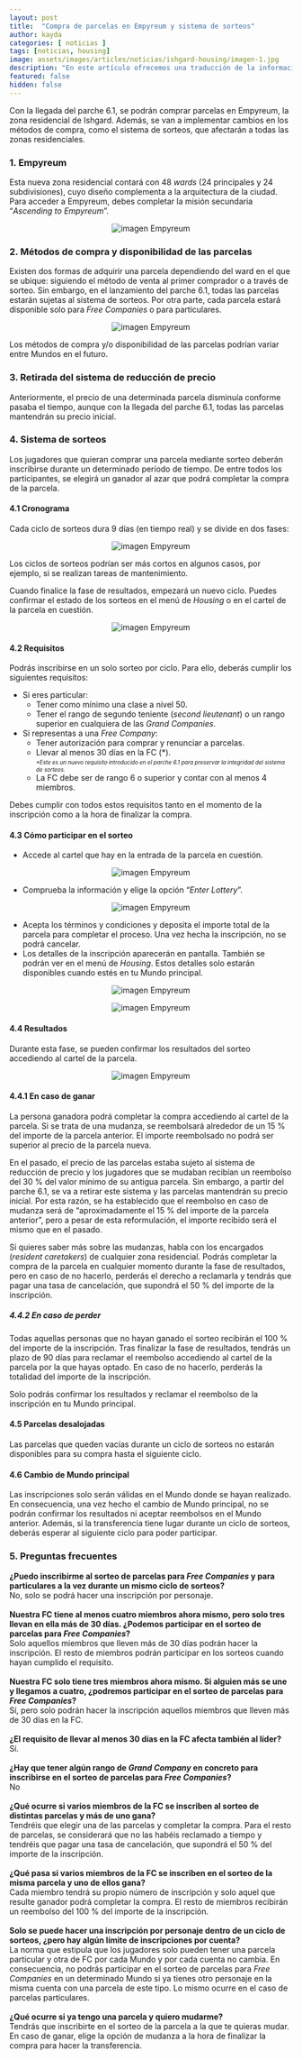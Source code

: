 ```yaml
---
layout: post
title:  "Compra de parcelas en Empyreum y sistema de sorteos"
author: kayda
categories: [ noticias ]
tags: [noticias, housing]
image: assets/images/articles/noticias/ishgard-housing/imagen-1.jpg
description: "En este artículo ofrecemos una traducción de la información sobre la nueva zona residencial y el sistema de sorteos que llegarán con el parche 6.1."
featured: false
hidden: false
---
```

Con la llegada del parche 6.1, se podrán comprar parcelas en Empyreum, la zona residencial de Ishgard. Además, se van a implementar cambios en los métodos de compra, como el sistema de sorteos, que afectarán a todas las zonas residenciales.
 
### 1. Empyreum

Esta nueva zona residencial contará con 48 *wards* (24 principales y 24 subdivisiones), cuyo diseño complementa a la arquitectura de la ciudad.<br/>
Para acceder a Empyreum, debes completar la misión secundaria “*Ascending to Empyreum*”.

<p align="center">
    <img src="{{ site.baseurl }}/assets/images/articles/noticias/ishgard-housing/imagen-2.jpg" alt="imagen Empyreum"/>
</p>

### 2. Métodos de compra y disponibilidad de las parcelas

Existen dos formas de adquirir una parcela dependiendo del ward en el que se ubique: siguiendo el método de venta al primer comprador o a través de sorteo. Sin embargo, en el lanzamiento del parche 6.1, todas las parcelas estarán sujetas al sistema de sorteos. Por otra parte, cada parcela estará disponible solo para *Free Companies* o para particulares.

<p align="center">
    <img src="{{ site.baseurl }}/assets/images/articles/noticias/ishgard-housing/imagen-3.jpg" alt="imagen Empyreum"/>
</p>

Los métodos de compra y/o disponibilidad de las parcelas podrían variar entre Mundos en el futuro.
 
### 3. Retirada del sistema de reducción de precio

Anteriormente, el precio de una determinada parcela disminuía conforme pasaba el tiempo, aunque con la llegada del parche 6.1, todas las parcelas mantendrán su precio inicial.
 
### 4. Sistema de sorteos

Los jugadores que quieran comprar una parcela mediante sorteo deberán inscribirse durante un determinado período de tiempo. De entre todos los participantes, se elegirá un ganador al azar que podrá completar la compra de la parcela.

#### 4.1 Cronograma

Cada ciclo de sorteos dura 9 días (en tiempo real) y se divide en dos fases: 

<p align="center">
    <img src="{{ site.baseurl }}/assets/images/articles/noticias/ishgard-housing/imagen-4.jpg" alt="imagen Empyreum"/>
</p>

Los ciclos de sorteos podrían ser más cortos en algunos casos, por ejemplo, si se realizan tareas de mantenimiento.

Cuando finalice la fase de resultados, empezará un nuevo ciclo. Puedes confirmar el estado de los sorteos en el menú de *Housing* o en el cartel de la parcela en cuestión.

<p align="center">
    <img src="{{ site.baseurl }}/assets/images/articles/noticias/ishgard-housing/imagen-5.jpg" alt="imagen Empyreum"/>
</p>

#### 4.2 Requisitos

Podrás inscribirse en un solo sorteo por ciclo. Para ello, deberás cumplir los siguientes requisitos:
- Si eres particular:
    - Tener como mínimo una clase a nivel 50.
    - Tener el rango de segundo teniente (*second lieutenant*) o un rango superior en cualquiera de las *Grand Companies*.
- Si representas a una *Free Company*:
    - Tener autorización para comprar y renunciar a parcelas.
    - Llevar al menos 30 días en la FC (*).<br/><sub><sup><i>*Este es un nuevo requisito introducido en el parche 6.1 para preservar la integridad del sistema de sorteos.</i></sup></sub>
    - La FC debe ser de rango 6 o superior y contar con al menos 4 miembros.

Debes cumplir con todos estos requisitos tanto en el momento de la inscripción como a la hora de finalizar la compra.

#### 4.3 Cómo participar en el sorteo

- Accede al cartel que hay en la entrada de la parcela en cuestión.

<p align="center">
    <img src="{{ site.baseurl }}/assets/images/articles/noticias/ishgard-housing/imagen-6.jpg" alt="imagen Empyreum"/>
</p>

- Comprueba la información y elige la opción “*Enter Lottery*”.

<p align="center">
    <img src="{{ site.baseurl }}/assets/images/articles/noticias/ishgard-housing/imagen-7.jpg" alt="imagen Empyreum"/>
</p>

- Acepta los términos y condiciones y deposita el importe total de la parcela para completar el proceso. Una vez hecha la inscripción, no se podrá cancelar.
- Los detalles de la inscripción aparecerán en pantalla. También se podrán ver en el menú de *Housing*. Estos detalles solo estarán disponibles cuando estés en tu Mundo principal.

<p align="center">
    <img src="{{ site.baseurl }}/assets/images/articles/noticias/ishgard-housing/imagen-8.jpg" alt="imagen Empyreum"/>
</p>

<p align="center">
    <img src="{{ site.baseurl }}/assets/images/articles/noticias/ishgard-housing/imagen-9.jpg" alt="imagen Empyreum"/>
</p>


#### 4.4 Resultados

Durante esta fase, se pueden confirmar los resultados del sorteo accediendo al cartel de la parcela.

<p align="center">
    <img src="{{ site.baseurl }}/assets/images/articles/noticias/ishgard-housing/imagen-10.jpg" alt="imagen Empyreum"/>
</p>

#### 4.4.1 En caso de ganar

La persona ganadora podrá completar la compra accediendo al cartel de la parcela. Si se trata de una mudanza, se reembolsará alrededor de un 15 % del importe de la parcela anterior. El importe reembolsado no podrá ser superior al precio de la parcela nueva.

En el pasado, el precio de las parcelas estaba sujeto al sistema de reducción de precio y los jugadores que se mudaban recibían un reembolso del 30 % del valor mínimo de su antigua parcela. Sin embargo, a partir del parche 6.1, se va a retirar este sistema y las 
parcelas mantendrán su precio inicial. Por esta razón, se ha establecido que el reembolso en caso de mudanza será de “aproximadamente el 15 % del importe de la parcela anterior”, pero a pesar de esta reformulación, el importe recibido será el mismo que en el pasado.

Si quieres saber más sobre las mudanzas, habla con los encargados (*resident caretakers*) de cualquier zona residencial.
Podrás completar la compra de la parcela en cualquier momento durante la fase de resultados, pero en caso de no hacerlo, perderás el derecho a reclamarla y tendrás que pagar una tasa de cancelación, que supondrá el 50 % del importe de la inscripción.

##### 4.4.2 En caso de perder

Todas aquellas personas que no hayan ganado el sorteo recibirán el 100 % del importe de la inscripción. Tras finalizar la fase de resultados, tendrás un plazo de 90 días para reclamar el reembolso accediendo al cartel de la parcela por la que hayas optado. En caso de no hacerlo, perderás la totalidad del importe de la inscripción.

Solo podrás confirmar los resultados y reclamar el reembolso de la inscripción en tu Mundo principal.

#### 4.5 Parcelas desalojadas

Las parcelas que queden vacías durante un ciclo de sorteos no estarán disponibles para su compra hasta el siguiente ciclo.

#### 4.6 Cambio de Mundo principal

Las inscripciones solo serán válidas en el Mundo donde se hayan realizado. En consecuencia, una vez hecho el cambio de Mundo principal, no se podrán confirmar los resultados ni aceptar reembolsos en el Mundo anterior. Además, si la transferencia tiene lugar durante un ciclo de sorteos, deberás esperar al siguiente ciclo para poder participar.
 
### 5. Preguntas frecuentes

<div class="card">
  <div class="card-header">
     <b>¿Puedo inscribirme al sorteo de parcelas para <i>Free Companies</i> y para particulares a la vez durante un mismo ciclo de sorteos?</b>
  </div>
  <div class="card-body">
    No, solo se podrá hacer una inscripción por personaje.
  </div>
</div>

<br/>

<div class="card">
  <div class="card-header">
     <b>Nuestra FC tiene al menos cuatro miembros ahora mismo, pero solo tres llevan en ella más de 30 días. ¿Podemos participar en el sorteo de parcelas para <i>Free Companies</i>?</b>
  </div>
  <div class="card-body">
    Solo aquellos miembros que lleven más de 30 días podrán hacer la inscripción. El resto de miembros podrán participar en los sorteos cuando hayan cumplido el requisito.
  </div>
</div>

<br/>

<div class="card">
  <div class="card-header">
     <b>Nuestra FC solo tiene tres miembros ahora mismo. Si alguien más se une y llegamos a cuatro, ¿podremos participar en el sorteo de parcelas para <i>Free Companies</i>?</b>
  </div>
  <div class="card-body">
    Sí, pero solo podrán hacer la inscripción aquellos miembros que lleven más de 30 días en la FC.
  </div>
</div>

<br/>

<div class="card">
  <div class="card-header">
     <b>¿El requisito de llevar al menos 30 días en la FC afecta también al líder?</b>
  </div>
  <div class="card-body">
    Sí.
  </div>
</div>

<br/>


<div class="card">
  <div class="card-header">
     <b>¿Hay que tener algún rango de <i>Grand Company</i> en concreto para inscribirse en el sorteo de parcelas para <i>Free Companies</i>?</b>
  </div>
  <div class="card-body">
    No
  </div>
</div>

<br/>

<div class="card">
  <div class="card-header">
     <b>¿Qué ocurre si varios miembros de la FC se inscriben al sorteo de distintas parcelas y más de uno gana?</b>
  </div>
  <div class="card-body">
    Tendréis que elegir una de las parcelas y completar la compra. Para el resto de parcelas, se considerará que no las habéis reclamado a tiempo y tendréis que pagar una tasa de cancelación, que supondrá el 50 % del importe de la inscripción.
  </div>
</div>

<br/>

<div class="card">
  <div class="card-header">
     <b>¿Qué pasa si varios miembros de la FC se inscriben en el sorteo de la misma parcela y uno de ellos gana?</b>
  </div>
  <div class="card-body">
    Cada miembro tendrá su propio número de inscripción y solo aquel que resulte ganador podrá completar la compra. El resto de miembros recibirán un reembolso del 100 % del importe de la inscripción.
  </div>
</div>

<br/>

<div class="card">
  <div class="card-header">
     <b>Solo se puede hacer una inscripción por personaje dentro de un ciclo de sorteos, ¿pero hay algún límite de inscripciones por cuenta?</b>
  </div>
  <div class="card-body">
    La norma que estipula que los jugadores solo pueden tener una parcela particular y otra de FC por cada Mundo y por cada cuenta no cambia. En consecuencia, no podrás participar en el sorteo de parcelas para <i>Free Companies</i> en un determinado Mundo si ya tienes otro personaje en la misma cuenta con una parcela de este tipo. Lo mismo ocurre en el caso de parcelas particulares.
  </div>
</div>

<br/>

<div class="card">
  <div class="card-header">
     <b>¿Qué ocurre si ya tengo una parcela y quiero mudarme?</b>
  </div>
  <div class="card-body">
    Tendrás que inscribirte en el sorteo de la parcela a la que te quieras mudar. En caso de ganar, elige la opción de mudanza a la hora de finalizar la compra para hacer la transferencia.
  </div>
</div>
